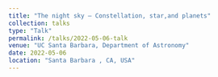 ```yaml
---
title: "The night sky – Constellation, star,and planets"
collection: talks
type: "Talk"
permalink: /talks/2022-05-06-talk
venue: "UC Santa Barbara, Department of Astronomy"
date: 2022-05-06
location: "Santa Barbara , CA, USA"
---
```



